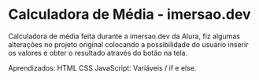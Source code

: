 # Calculadora de Média - imersao.dev

Calculadora de média feita durante a imersao.dev da Alura, fiz algumas alterações no projeto original colocando a possibilidade do usuário inserir os valores e obter o resultado através do botão na tela. 

Aprendizados: 
HTML
CSS
JavaScript: Variáveis / if e else. 
